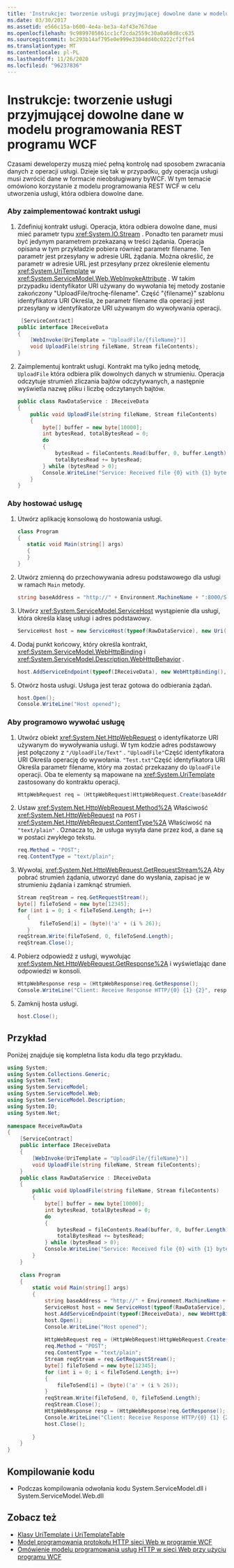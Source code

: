 ```yaml
---
title: 'Instrukcje: tworzenie usługi przyjmującej dowolne dane w modelu programowania REST programu WCF'
ms.date: 03/30/2017
ms.assetid: e566c15a-b600-4e4a-be3a-4af43e767dae
ms.openlocfilehash: 9c9899705861cc1cf2cda2559c30a0a60d8cc635
ms.sourcegitcommit: bc293b14af795e0e999e3304dd40c0222cf2ffe4
ms.translationtype: MT
ms.contentlocale: pl-PL
ms.lasthandoff: 11/26/2020
ms.locfileid: "96237836"
---
```

# <a name="how-to-create-a-service-that-accepts-arbitrary-data-using-the-wcf-rest-programming-model"></a>Instrukcje: tworzenie usługi przyjmującej dowolne dane w modelu programowania REST programu WCF

Czasami deweloperzy muszą mieć pełną kontrolę nad sposobem zwracania danych z operacji usługi. Dzieje się tak w przypadku, gdy operacja usługi musi zwrócić dane w formacie nieobsługiwany byWCF. W tym temacie omówiono korzystanie z modelu programowania REST WCF w celu utworzenia usługi, która odbiera dowolne dane.  
  
### <a name="to-implement-the-service-contract"></a>Aby zaimplementować kontrakt usługi  
  
1. Zdefiniuj kontrakt usługi. Operacja, która odbiera dowolne dane, musi mieć parametr typu <xref:System.IO.Stream> . Ponadto ten parametr musi być jedynym parametrem przekazaną w treści żądania. Operacja opisana w tym przykładzie pobiera również parametr filename. Ten parametr jest przesyłany w adresie URL żądania. Można określić, że parametr w adresie URL jest przesyłany przez określenie elementu <xref:System.UriTemplate> w <xref:System.ServiceModel.Web.WebInvokeAttribute> . W takim przypadku identyfikator URI używany do wywołania tej metody zostanie zakończony "UploadFile/trochę-filename". Część "{filename}" szablonu identyfikatora URI Określa, że parametr filename dla operacji jest przesyłany w identyfikatorze URI używanym do wywoływania operacji.  
  
    ```csharp  
     [ServiceContract]  
    public interface IReceiveData  
    {  
        [WebInvoke(UriTemplate = "UploadFile/{fileName}")]  
        void UploadFile(string fileName, Stream fileContents);  
    }  
    ```  
  
2. Zaimplementuj kontrakt usługi. Kontrakt ma tylko jedną metodę, `UploadFile` która odbiera plik dowolnych danych w strumieniu. Operacja odczytuje strumień zliczania bajtów odczytywanych, a następnie wyświetla nazwę pliku i liczbę odczytanych bajtów.  
  
    ```csharp  
    public class RawDataService : IReceiveData  
    {  
        public void UploadFile(string fileName, Stream fileContents)  
        {  
            byte[] buffer = new byte[10000];  
            int bytesRead, totalBytesRead = 0;  
            do  
            {  
                bytesRead = fileContents.Read(buffer, 0, buffer.Length);  
                totalBytesRead += bytesRead;  
            } while (bytesRead > 0);  
            Console.WriteLine("Service: Received file {0} with {1} bytes", fileName, totalBytesRead);  
        }  
    }  
    ```  
  
### <a name="to-host-the-service"></a>Aby hostować usługę  
  
1. Utwórz aplikację konsolową do hostowania usługi.  
  
    ```csharp  
    class Program  
    {  
       static void Main(string[] args)  
       {  
       }  
    }  
    ```  
  
2. Utwórz zmienną do przechowywania adresu podstawowego dla usługi w ramach `Main` metody.  
  
    ```csharp  
    string baseAddress = "http://" + Environment.MachineName + ":8000/Service";  
    ```  
  
3. Utwórz <xref:System.ServiceModel.ServiceHost> wystąpienie dla usługi, która określa klasę usługi i adres podstawowy.  
  
    ```csharp  
    ServiceHost host = new ServiceHost(typeof(RawDataService), new Uri(baseAddress));  
    ```  
  
4. Dodaj punkt końcowy, który określa kontrakt, <xref:System.ServiceModel.WebHttpBinding> i <xref:System.ServiceModel.Description.WebHttpBehavior> .  
  
    ```csharp  
    host.AddServiceEndpoint(typeof(IReceiveData), new WebHttpBinding(), "").Behaviors.Add(new WebHttpBehavior());  
    ```  
  
5. Otwórz hosta usługi. Usługa jest teraz gotowa do odbierania żądań.  
  
    ```csharp  
    host.Open();  
    Console.WriteLine("Host opened");  
    ```  
  
### <a name="to-call-the-service-programmatically"></a>Aby programowo wywołać usługę  
  
1. Utwórz obiekt <xref:System.Net.HttpWebRequest> o identyfikatorze URI używanym do wywoływania usługi. W tym kodzie adres podstawowy jest połączony z `"/UploadFile/Text"` . `"UploadFile"`Część identyfikatora URI Określa operację do wywołania. `"Test.txt"`Część identyfikatora URI Określa parametr filename, który ma zostać przekazany do `UploadFile` operacji. Oba te elementy są mapowane na <xref:System.UriTemplate> zastosowany do kontraktu operacji.  
  
    ```csharp  
    HttpWebRequest req = (HttpWebRequest)HttpWebRequest.Create(baseAddress + "/UploadFile/Test.txt");  
    ```  
  
2. Ustaw <xref:System.Net.HttpWebRequest.Method%2A> Właściwość <xref:System.Net.HttpWebRequest> na `POST` i <xref:System.Net.HttpWebRequest.ContentType%2A> Właściwość na `"text/plain"` . Oznacza to, że usługa wysyła dane przez kod, a dane są w postaci zwykłego tekstu.  
  
    ```csharp  
    req.Method = "POST";  
    req.ContentType = "text/plain";  
    ```  
  
3. Wywołaj, <xref:System.Net.HttpWebRequest.GetRequestStream%2A> Aby pobrać strumień żądania, utworzyć dane do wysłania, zapisać je w strumieniu żądania i zamknąć strumień.  
  
    ```csharp  
    Stream reqStream = req.GetRequestStream();  
    byte[] fileToSend = new byte[12345];  
    for (int i = 0; i < fileToSend.Length; i++)  
       {  
           fileToSend[i] = (byte)('a' + (i % 26));  
       }  
    reqStream.Write(fileToSend, 0, fileToSend.Length);  
    reqStream.Close();  
    ```  
  
4. Pobierz odpowiedź z usługi, wywołując <xref:System.Net.HttpWebRequest.GetResponse%2A> i wyświetlając dane odpowiedzi w konsoli.  
  
    ```csharp  
    HttpWebResponse resp = (HttpWebResponse)req.GetResponse();  
    Console.WriteLine("Client: Receive Response HTTP/{0} {1} {2}", resp.ProtocolVersion, (int)resp.StatusCode, resp.StatusDescription);  
    ```  
  
5. Zamknij hosta usługi.  
  
    ```csharp  
    host.Close();  
    ```  
  
## <a name="example"></a>Przykład  

 Poniżej znajduje się kompletna lista kodu dla tego przykładu.  
  
```csharp  
using System;  
using System.Collections.Generic;  
using System.Text;  
using System.ServiceModel;  
using System.ServiceModel.Web;  
using System.ServiceModel.Description;  
using System.IO;  
using System.Net;  
  
namespace ReceiveRawData  
{  
    [ServiceContract]  
    public interface IReceiveData  
    {  
        [WebInvoke(UriTemplate = "UploadFile/{fileName}")]  
        void UploadFile(string fileName, Stream fileContents);  
    }  
    public class RawDataService : IReceiveData  
    {  
        public void UploadFile(string fileName, Stream fileContents)  
        {  
            byte[] buffer = new byte[10000];  
            int bytesRead, totalBytesRead = 0;  
            do  
            {  
                bytesRead = fileContents.Read(buffer, 0, buffer.Length);  
                totalBytesRead += bytesRead;  
            } while (bytesRead > 0);  
            Console.WriteLine("Service: Received file {0} with {1} bytes", fileName, totalBytesRead);  
        }  
    }  
  
    class Program  
    {  
        static void Main(string[] args)  
        {  
            string baseAddress = "http://" + Environment.MachineName + ":8000/Service";  
            ServiceHost host = new ServiceHost(typeof(RawDataService), new Uri(baseAddress));  
            host.AddServiceEndpoint(typeof(IReceiveData), new WebHttpBinding(), "").Behaviors.Add(new WebHttpBehavior());  
            host.Open();  
            Console.WriteLine("Host opened");  
  
            HttpWebRequest req = (HttpWebRequest)HttpWebRequest.Create(baseAddress + "/UploadFile/Test.txt");  
            req.Method = "POST";  
            req.ContentType = "text/plain";  
            Stream reqStream = req.GetRequestStream();  
            byte[] fileToSend = new byte[12345];  
            for (int i = 0; i < fileToSend.Length; i++)  
            {  
                fileToSend[i] = (byte)('a' + (i % 26));  
            }  
            reqStream.Write(fileToSend, 0, fileToSend.Length);  
            reqStream.Close();  
            HttpWebResponse resp = (HttpWebResponse)req.GetResponse();  
            Console.WriteLine("Client: Receive Response HTTP/{0} {1} {2}", resp.ProtocolVersion, (int)resp.StatusCode, resp.StatusDescription);  
            host.Close();  
  
        }  
    }  
}  
```  
  
## <a name="compiling-the-code"></a>Kompilowanie kodu  
  
- Podczas kompilowania odwołania kodu System.ServiceModel.dll i System.ServiceModel.Web.dll  
  
## <a name="see-also"></a>Zobacz też

- [Klasy UriTemplate i UriTemplateTable](uritemplate-and-uritemplatetable.md)
- [Model programowania protokołu HTTP sieci Web w programie WCF](wcf-web-http-programming-model.md)
- [Omówienie modelu programowania usług HTTP w sieci Web przy użyciu programu WCF](wcf-web-http-programming-model-overview.md)
